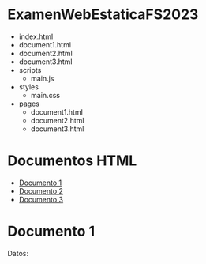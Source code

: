# ExamenWebEstaticaFS2023
- index.html
- document1.html
- document2.html
- document3.html
- scripts
  - main.js
- styles
  - main.css
- pages
  - document1.html
  - document2.html
  - document3.html

<!DOCTYPE html>
<html lang="es">
<head>
  <meta charset="UTF-8">
  <meta name="viewport" content="width=device-width, initial-scale=1.0">
  <link rel="stylesheet" href="styles/main.css">
  <title>Documentos HTML</title>
</head>
<body>
  <h1>Documentos HTML</h1>
  <ul>
    <li><a href="pages/document1.html">Documento 1</a></li>
    <li><a href="pages/document2.html">Documento 2</a></li>
    <li><a href="pages/document3.html">Documento 3</a></li>
  </ul>

  <script src="scripts/main.js"></script>
</body>
</html>
<!DOCTYPE html>
<html lang="es">
<head>
  <meta charset="UTF-8">
  <meta name="viewport" content="width=device-width, initial-scale=1.0">
  <link rel="stylesheet" href="../styles/main.css">
  <title>Documento 1</title>
</head>
<body>
  <h1>Documento 1</h1>
  <p id="data">Datos: </p>

  <script src="../scripts/main.js"></script>
</body>
</html>

